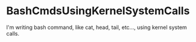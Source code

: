 # BashCmdsUsingKernelSystemCalls
I'm writing bash command, like cat, head, tail, etc..., using kernel system calls.
